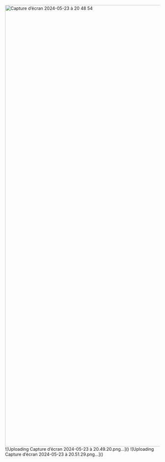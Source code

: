 <img width="1440" alt="Capture d’écran 2024-05-23 à 20 48 54" src="https://github.com/MouramChafik/Login-LogOut/assets/126889973/7365e74f-56a2-40a8-a18e-8f1fa6b2c184">
![Uploading Capture d’écran 2024-05-23 à 20.49.20.png…]()
![Uploading Capture d’écran 2024-05-23 à 20.51.29.png…]()
